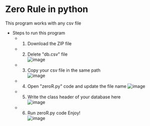# Zero Rule in python

This program works with any csv file

- Steps to run this program
  - 1. Download the ZIP file
  - 2. Delete "db.csv" file <br> ![image](https://user-images.githubusercontent.com/80979314/198157849-930aa964-c586-426f-b6f1-dec3b5d83938.png)
  - 3. Copy your csv file in the same path <br> ![image](https://user-images.githubusercontent.com/80979314/198157990-bf6782fe-cd69-4197-ad50-184507ea1856.png)
  - 4. Open "zeroR.py" code and update the file name ![image](https://user-images.githubusercontent.com/80979314/198158161-ab061846-e67e-459f-b157-41cfab43a7c5.png)
  - 5. Write the class header of your database here <br> ![image](https://user-images.githubusercontent.com/80979314/198158401-0af9770b-e782-4dbe-9ddd-1914ef08838d.png)
  - 6. Run zeroR.py code Enjoy! <br> ![image](https://user-images.githubusercontent.com/80979314/198158613-9fb4db94-b656-4003-917c-0d7f64071105.png)
